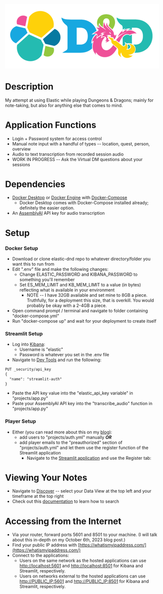 ![elastic-dnd banner](https://github.com/thtmexicnkid/elastic-dnd/blob/main/data/banner.png)

# Description
My attempt at using Elastic while playing Dungeons &amp; Dragons; mainly for note-taking, but also for anything else that comes to mind.

# Application Functions
* Login + Password system for access control
* Manual note input with a handful of types -- location, quest, person, overview
* Audio to text transcription from recorded session audio
* WORK IN PROGRESS -- Ask the Virtual DM questions about your sessions

# Dependencies
* [Docker Desktop](https://www.docker.com/products/docker-desktop/) or [Docker Engine](https://docs.docker.com/engine/install/) with [Docker-Compose](https://docs.docker.com/compose/install/)
  * Docker Desktop comes with Docker-Compose installed already; definitely the easier option.
* An [AssemblyAI](https://www.assemblyai.com/) API key for audio transcription

# Setup
### Docker Setup
* Download or clone elastic-dnd repo to whatever directory/folder you want this to run from
* Edit ".env" file and make the following changes:
  * Change ELASTIC_PASSWORD and KIBANA_PASSWORD to something you'll remember
  * Set ES_MEM_LIMIT and KB_MEM_LIMIT to a value (in bytes) reflecting what is available in your environment
    * NOTE -- I have 32GB available and set mine to 8GB a piece. Truthfully, for a deployment this size, that is overkill. You would probably be okay with a 2-4GB a piece.
* Open command prompt / terminal and navigate to folder containing "docker-compose.yml"
* Run "docker-compose up" and wait for your deployment to create itself

### Streamlit Setup
* Log into [Kibana](http://localhost:5601):
  * Username is "elastic"
  * Password is whatever you set in the .env file
* Navigate to [Dev Tools](http://localhost:5601/app/dev_tools) and run the following:
```
PUT _security/api_key
{
  "name": "streamlit-auth"
}
```
* Paste the API key value into the "elastic_api_key variable" in "projects/app.py"
* Paste your AssemblyAI API key into the "transcribe_audio" function in "projects/app.py"

### Player Setup
* Either (you can read more about this on my [blog](https://dev.to/thtmexicnkid/elastic-dd-week-2-streamlit-the-login-page-4olh)):
  * add users to "projects/auth.yml" manually ***OR***
  * add player emails to the "preauthorized" section of "projects/auth.yml" and let them use the register function of the Streamlit application
    * Navigate to the [Streamlit application](http://localhost:8501) and use the Register tab:

# Viewing Your Notes
* Navigate to [Discover](http://localhost:5601/app/discover) -- select your Data View at the top left and your timeframe at the top right
* Check out this [documentation](https://www.elastic.co/guide/en/kibana/current/kuery-query.html) to learn how to search

# Accessing from the Internet
* Via your router, forward ports 5601 and 8501 to your machine. (I will talk about this in-depth on my October 6th, 2023 blog post.)
* Find your public IP address with [https://whatismyipaddress.com/](https://whatismyipaddress.com/)
* Connect to the applications:
  * Users on the same network as the hosted applications can use [http://localhost:5601](http://localhost:5601) and [http://localhost:8501](http://localhost:8501) for Kibana and Streamlit, respectively.
  * Users on networks external to the hosted applications can use [http://PUBLIC_IP:5601](http://PUBLIC_IP:5601) and [http://PUBLIC_IP:8501](http://PUBLIC_IP:8501) for Kibana and Streamlit, respectively.
